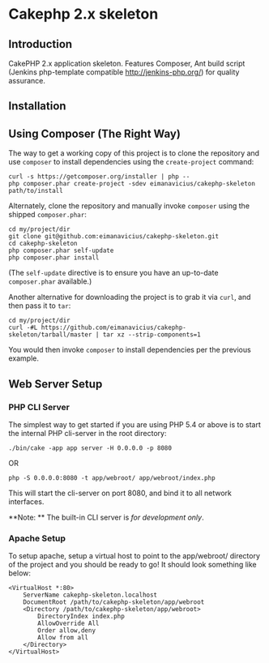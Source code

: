 Cakephp 2.x skeleton
====================

Introduction
------------
CakePHP 2.x application skeleton. Features Composer, Ant build script
(Jenkins php-template compatible http://jenkins-php.org/) for quality
assurance.

Installation
------------

Using Composer (The Right Way)
----------------------------
The way to get a working copy of this project is to clone the repository
and use `composer` to install dependencies using the `create-project` command:

    curl -s https://getcomposer.org/installer | php --
    php composer.phar create-project -sdev eimanavicius/cakephp-skeleton path/to/install

Alternately, clone the repository and manually invoke `composer` using the shipped
`composer.phar`:

    cd my/project/dir
    git clone git@github.com:eimanavicius/cakephp-skeleton.git
    cd cakephp-skeleton
    php composer.phar self-update
    php composer.phar install

(The `self-update` directive is to ensure you have an up-to-date `composer.phar`
available.)

Another alternative for downloading the project is to grab it via `curl`, and
then pass it to `tar`:

    cd my/project/dir
    curl -#L https://github.com/eimanavicius/cakephp-skeleton/tarball/master | tar xz --strip-components=1

You would then invoke `composer` to install dependencies per the previous
example.

Web Server Setup
----------------

### PHP CLI Server

The simplest way to get started if you are using PHP 5.4 or above is to start the internal PHP cli-server in the root directory:

    ./bin/cake -app app server -H 0.0.0.0 -p 8080

OR

    php -S 0.0.0.0:8080 -t app/webroot/ app/webroot/index.php

This will start the cli-server on port 8080, and bind it to all network
interfaces.

**Note: ** The built-in CLI server is *for development only*.

### Apache Setup

To setup apache, setup a virtual host to point to the app/webroot/ directory of the
project and you should be ready to go! It should look something like below:

    <VirtualHost *:80>
        ServerName cakephp-skeleton.localhost
        DocumentRoot /path/to/cakephp-skeleton/app/webroot
        <Directory /path/to/cakephp-skeleton/app/webroot>
            DirectoryIndex index.php
            AllowOverride All
            Order allow,deny
            Allow from all
        </Directory>
    </VirtualHost>